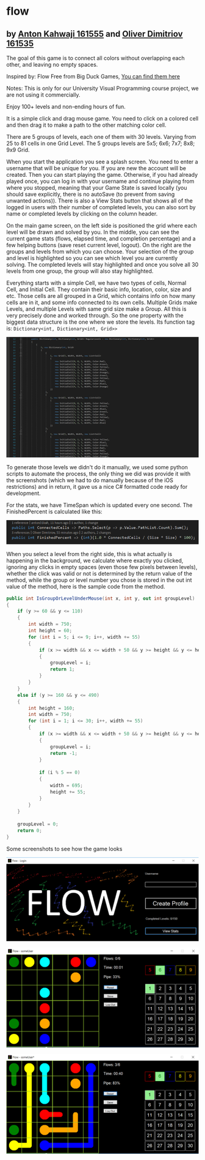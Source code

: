# flow

## by [Anton Kahwaji 161555](https://github.com/anton31kah) and [Oliver Dimitriov 161535](https://github.com/voirtimid)

The goal of this game is to connect all colors without overlapping each other, and leaving no empty spaces.

Inspired by: Flow Free from Big Duck Games, [You can find them here](https://www.bigduckgames.com/flowfree/)

Notes: This is only for our University Visual Programming course project, we are not using it commercially.

Enjoy 100+ levels and non-ending hours of fun.

It is a simple click and drag mouse game. You need to click on a colored cell and then drag it to make a path to the other matching color cell.

There are 5 groups of levels, each one of them with 30 levels. Varying from 25 to 81 cells in one Grid Level. The 5 groups levels are 5x5; 6x6; 7x7; 8x8; 9x9 Grid.

When you start the application you see a splash screen. You need to enter a username that will be unique for you. If you are new the account will be created. Then you can start playing the game. Otherwise, if you had already played once, you can log in with your username and continue playing from where you stopped, meaning that your Game State is saved locally (you should save explicitly, there is no autoSave (to prevent from saving unwanted actions)). There is also a View Stats button that shows all of the logged in users with their number of completed levels, you can also sort by name or completed levels by clicking on the column header.

On the main game screen, on the left side is positioned the grid where each level will be drawn and solved by you. In the middle, you can see the current game stats (flows, elapsed time, and completion percentage) and a few helping buttons (save reset current level, logout). On the right are the groups and levels from which you can choose. Your selection of the group and level is highlighted so you can see which level you are currently solving. The completed levels will stay highlighted and once you solve all 30 levels from one group, the group will also stay highlighted.

Everything starts with a simple Cell, we have two types of cells, Normal Cell, and Initial Cell. They contain their basic info, location, color, size and etc. Those cells are all grouped in a Grid, which contains info on how many cells are in it, and some info connected to its own cells. Multiple Grids make Levels, and multiple Levels with same grid size make a Group. All this is very precisely done and worked through. So the one property with the biggest data structure is the one where we store the levels. Its function tag is: `Dictionary<int, Dictionary<int, Grid>>`

![Dictionary<int, Dictionary<int, Grid>>](https://github.com/anton31kah/flow/blob/master/Screenshot_1.png)

To generate those levels we didn't do it manually, we used some python scripts to automate the process, the only thing we did was provide it with the screenshots (which we had to do manually because of the iOS restrictions) and in return, it gave us a nice C# formatted code ready for development.

For the stats, we have TimeSpan which is updated every one second. The FinishedPercent is calculated like this:

![FinishedPercent calculation](https://github.com/anton31kah/flow/blob/master/Screenshot_2.png)

When you select a level from the right side, this is what actually is happening in the background, we calculate where exactly you clicked, ignoring any clicks in empty spaces (even those few pixels between levels), whether the click was valid or not is determined by the return value of the method, while the group or level number you chose is stored in the out int value of the method, here is the sample code from the method.

```csharp
public int IsGroupOrLevelUnderMouse(int x, int y, out int groupLevel)
{
    if (y >= 60 && y <= 110)
    {
        int width = 750;
        int height = 60;
        for (int i = 5; i <= 9; i++, width += 55)
        {
            if (x >= width && x <= width + 50 && y >= height && y <= height + 50)
            {
                groupLevel = i;
                return 1;
            }
        }
    }
    else if (y >= 160 && y <= 490)
    {
        int height = 160;
        int width = 750;
        for (int i = 1; i <= 30; i++, width += 55)
        {
            if (x >= width && x <= width + 50 && y >= height && y <= height + 50)
            {
                groupLevel = i;
                return -1;
            }

            if (i % 5 == 0)
            {
                width = 695;
                height += 55;
            }
        }
    }

    groupLevel = 0;
    return 0;
}
```

Some screenshots to see how the game looks

![Splashscreen](https://github.com/anton31kah/flow/blob/master/Screenshot_3.png)

![Main game](https://github.com/anton31kah/flow/blob/master/Screenshot_4.png)

![In game](https://github.com/anton31kah/flow/blob/master/Screenshot_5.png)
